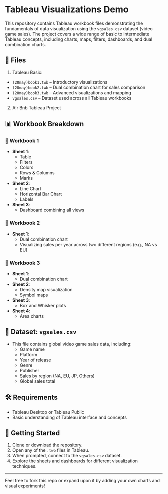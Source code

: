 # Tableau Visualizations Demo

This repository contains Tableau workbook files demonstrating the fundamentals of data visualization using the `vgsales.csv` dataset (video game sales). The project covers a wide range of basic to intermediate Tableau concepts, including charts, maps, filters, dashboards, and dual combination charts.

## 📁 Files

1. Tableau Basic:
- `(28may)book1.twb` – Introductory visualizations
- `(28may)book2.twb` – Dual combination chart for sales comparison
- `(28may)book3.twb` – Advanced visualizations and mapping
- `vgsales.csv` – Dataset used across all Tableau workbooks

2. Air Bnb Tableau Project

## 📊 Workbook Breakdown

### 📘 **Workbook 1**
- **Sheet 1**:
  - Table
  - Filters
  - Colors
  - Rows & Columns
  - Marks
- **Sheet 2**:
  - Line Chart
  - Horizontal Bar Chart
  - Labels
- **Sheet 3**:
  - Dashboard combining all views

### 📘 **Workbook 2**
- **Sheet 1**:
  - Dual combination chart
  - Visualizing sales per year across two different regions (e.g., NA vs EU)

### 📘 **Workbook 3**
- **Sheet 1**:
  - Dual combination chart
- **Sheet 2**:
  - Density map visualization
  - Symbol maps
- **Sheet 3**:
  - Box and Whisker plots
- **Sheet 4**:
  - Area charts

## 📂 Dataset: `vgsales.csv`
- This file contains global video game sales data, including:
  - Game name
  - Platform
  - Year of release
  - Genre
  - Publisher
  - Sales by region (NA, EU, JP, Others)
  - Global sales total

## 🛠️ Requirements
- Tableau Desktop or Tableau Public
- Basic understanding of Tableau interface and concepts

## 🚀 Getting Started
1. Clone or download the repository.
2. Open any of the `.twb` files in Tableau.
3. When prompted, connect to the `vgsales.csv` dataset.
4. Explore the sheets and dashboards for different visualization techniques.

---

Feel free to fork this repo or expand upon it by adding your own charts and visual experiments!
